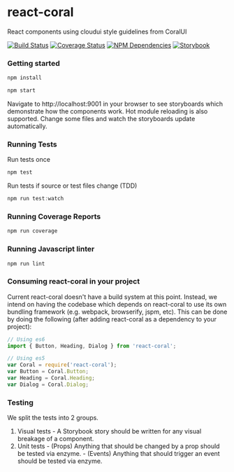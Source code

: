 # react-coral
React components using cloudui style guidelines from CoralUI

[![Build Status][status-image]][status-url] [![Coverage Status][coverage-image]][coverage-url] [![NPM Dependencies][npm-dependencies-image]][npm-dependencies-url] [![Storybook][storybook-image]][storybook-url]

### Getting started
```javascript
npm install
```
```javascript
npm start
```
Navigate to http://localhost:9001 in your browser to see storyboards which demonstrate how the components work.  Hot module reloading is also supported.  Change some files and watch the storyboards update automatically.
### Running Tests
Run tests once
```javascript
npm test
```
Run tests if source or test files change (TDD)
```javascript
npm run test:watch
```
### Running Coverage Reports
```javascript
npm run coverage
```
### Running Javascript linter
```javascript
npm run lint
````
### Consuming react-coral in your project
Current react-coral doesn't have a build system at this point. Instead, we intend on having the codebase which depends on react-coral to use its own bundling framework (e.g. webpack, browserify, jspm, etc). This can be done by doing the following (after adding react-coral as a dependency to your project):
```javascript
// Using es6
import { Button, Heading, Dialog } from 'react-coral';
```
```javascript
// Using es5
var Coral = require('react-coral');
var Button = Coral.Button;
var Heading = Coral.Heading;
var Dialog = Coral.Dialog;
```

### Testing
We split the tests into 2 groups.
  1. Visual tests
    - A Storybook story should be written for any visual breakage of a component.
  2. Unit tests
    - (Props) Anything that should be changed by a prop should be tested via enzyme.
    - (Events) Anything that should trigger an event should be tested via enzyme.

[status-url]: https://sparkle.ci.corp.adobe.com:12001/job/mcdp-react-coral-unit-tests-develop
[status-image]: https://sparkle.ci.corp.adobe.com:12001/buildStatus/icon?job=mcdp-react-coral-unit-tests-develop
[coverage-url]: https://sparkle.ci.corp.adobe.com:12001/view/MCDP%20UI/job/mcdp-react-coral-unit-tests-develop/lastStableBuild/cobertura/
[coverage-image]: https://sparkle.ci.corp.adobe.com:12001/view/MCDP%20UI/job/mcdp-react-coral-unit-tests-develop/ws/badges/coverage.svg
[npm-dependencies-url]: https://sparkle.ci.corp.adobe.com:12001/view/MCDP%20UI/job/mcdp-react-coral-unit-tests-develop/ws/badges/dependencies.txt
[npm-dependencies-image]: https://sparkle.ci.corp.adobe.com:12001/view/MCDP%20UI/job/mcdp-react-coral-unit-tests-develop/ws/badges/dependencies.svg
[storybook-url]: https://sparkle.ci.corp.adobe.com:12001/view/MCDP%20UI/job/mcdp-react-coral-unit-tests-develop/Storybook/
[storybook-image]: https://sparkle.ci.corp.adobe.com:12001/view/MCDP%20UI/job/mcdp-react-coral-unit-tests-develop/ws/badges/storybook.svg
